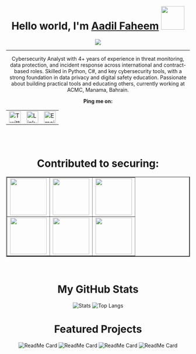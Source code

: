 <h1 align="center">Hello world, I'm <a href="https://aadilfaheem.framer.website/" target="_blank">Aadil Faheem</a> <img
src="https://media3.giphy.com/media/v1.Y2lkPTc5MGI3NjExZ29xZzVsNGR1cTh3a3BxaGkwYWlvdTdhYWIzdDg4cjBiYXNoNmhrYyZlcD12MV9pbnRlcm5hbF9naWZfYnlfaWQmY3Q9cw/ztisqLhP99tVSHG136/giphy.gif" height="64" /></h1> 
<div align="center">

<img src="https://github.com/user-attachments/assets/3b40cc11-01ae-4be6-ab50-8988559f233f">
<hr>
  </div>
  <div align="center">
  <p>Cybersecurity Analyst with 4+ years of experience in threat monitoring, data protection, and incident response across international and contract-based roles. Skilled in Python, C#, and key cybersecurity tools, with a strong foundation in data privacy and digital safety education. Passionate about building practical tools and educating others, currently working at ACMC, Manama, Bahrain.


</p>
  
<p><b>Ping me on:</b></p>

<table align="center" cellpadding="10" cellspacing="0" border="0">
  <tr>
    <td>
      <a href="https://x.com/lzyassoul" target="_blank">
        <img src="https://github.com/user-attachments/assets/86bde949-d620-41a5-bb81-dd3a23ffc59f" alt="Twitter" height="32" width="32">
      </a>
    </td>
    <td>
      <a href="https://www.linkedin.com/in/aadilfaheem" target="_blank">
        <img src="https://github.com/user-attachments/assets/664e4cef-1128-466a-9f3f-62c0e8030395" alt="LinkedIn" height="32" width="32">
      </a>
    </td>
    <td>
      <a href="mailto:aadilfaheemix@outlook.com">
        <img src="https://github.com/user-attachments/assets/e265873a-c0f5-428f-b185-177e610db607" alt="Email" height="32" width="32">
      </a>
    </td>
  </tr>
</table>

<br><br>
  
  
<h1>Contributed to securing:</h1>

<table align="center" cellpadding="10" cellspacing="10" border="2">
  <tr>
    <td>
      <img height="100" src="https://github.com/user-attachments/assets/97d100a2-a062-4799-800d-3170c0a06c26">
    </td>
    <td>
      <img height="100" src="https://github.com/user-attachments/assets/5ac70f88-ea15-4160-8e39-54db5ef51dac">
    </td>
    <td>
      <img height="100" src="https://github.com/user-attachments/assets/87b2f14b-ec45-4c78-acac-5bd7231239c1">
    </td>
  </tr>
  <tr>
    <td>
      <img height="100" src="https://github.com/user-attachments/assets/14f80422-80a3-49f2-81c5-4cf21e5ee514">
    </td>
    <td>
      <img height="100" src="https://github.com/user-attachments/assets/1874f7a6-a6f1-4bf5-9cb8-f08e65d8b8e3">
    </td>
    <td>
      <img height="100" src="https://github.com/user-attachments/assets/d87285f5-b9ed-4694-9628-fb6e952b650d">
    </td>
  </tr>
</table>


<br>
<h1>My GitHub Stats</h1>

![Stats](https://github-readme-stats.vercel.app/api?username=Aadil-Faheem&show_icons=true&hide_border=true&theme=codeSTACKr)
![Top Langs](https://github-readme-stats.vercel.app/api/top-langs/?username=Aadil-Faheem&theme=codeSTACKr&layout=compact)
<br>
<h1>Featured Projects</h1>

![ReadMe Card](https://github-readme-stats.vercel.app/api/pin/?username=Aadil-Faheem&repo=OldDrive&theme=codeSTACKr)
![ReadMe Card](https://github-readme-stats.vercel.app/api/pin/?username=Aadil-Faheem&repo=Orbit&theme=codeSTACKr)
![ReadMe Card](https://github-readme-stats.vercel.app/api/pin/?username=Aadil-Faheem&repo=CyberNox&theme=codeSTACKr)
![ReadMe Card](https://github-readme-stats.vercel.app/api/pin/?username=Aadil-Faheem&repo=Soulbox&theme=codeSTACKr)

</div>



